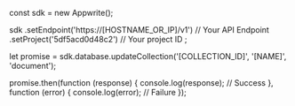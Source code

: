 const sdk = new Appwrite();

sdk
    .setEndpoint('https://[HOSTNAME_OR_IP]/v1') // Your API Endpoint
    .setProject('5df5acd0d48c2') // Your project ID
;

let promise = sdk.database.updateCollection('[COLLECTION_ID]', '[NAME]', 'document');

promise.then(function (response) {
    console.log(response); // Success
}, function (error) {
    console.log(error); // Failure
});